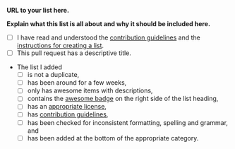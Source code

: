 <!-- Please fill in the **bold** fields and tick all applicable boxes by placing an "x" inside "[ ]". -->

**URL to your list here.**

**Explain what this list is all about and why it should be included here.**

- [ ] I have read and understood the [contribution guidelines](https://github.com/sindresorhus/awesome/blob/master/contributing.md) and the [instructions for creating a list](https://github.com/sindresorhus/awesome/blob/master/create-list.md).
- [ ] This pull request has a descriptive title.
- The list I added
	- [ ] is not a duplicate,
	- [ ] has been around for a few weeks,
	- [ ] only has awesome items with descriptions,
	- [ ] contains the [awesome badge](https://github.com/sindresorhus/awesome/blob/master/awesome.md#awesome-badge) on the right side of the list heading,
	- [ ] has an [appropriate license](https://github.com/sindresorhus/awesome/blob/master/awesome.md#choose-an-appropriate-license),
	- [ ] has [contribution guidelines](https://github.com/sindresorhus/awesome/blob/master/awesome.md#include-contribution-guidelines),
	- [ ] has been checked for inconsistent formatting, spelling and grammar, and
	- [ ] has been added at the bottom of the appropriate category.
